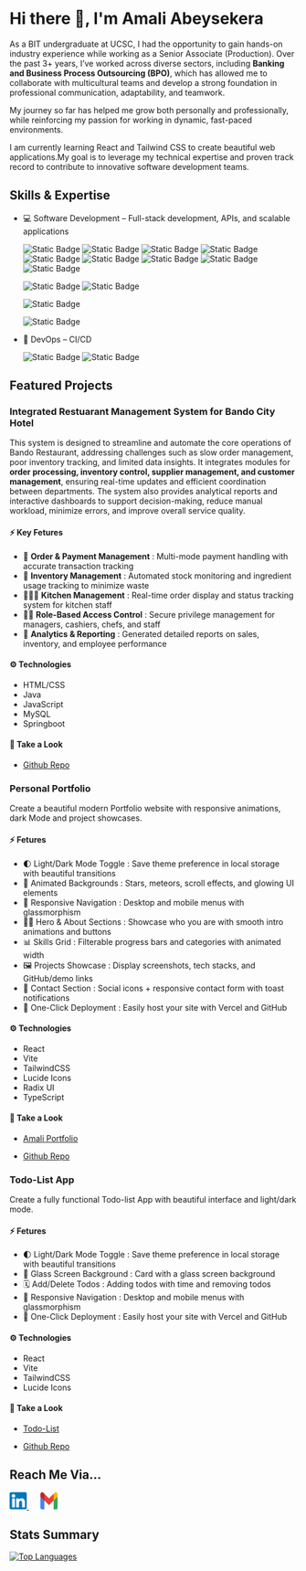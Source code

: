 # Hi there 👋, I'm Amali Abeysekera

As a BIT undergraduate at UCSC, I had the opportunity to gain hands-on industry experience while working as a Senior Associate (Production). 
Over the past 3+ years, I’ve worked across diverse sectors, including **Banking and Business Process Outsourcing (BPO)**, which has allowed me to collaborate with multicultural teams and develop a strong foundation in professional communication, adaptability, and teamwork.

My journey so far has helped me grow both personally and professionally, while reinforcing my passion for working in dynamic, fast-paced environments.

I am currently learning React and Tailwind CSS to create beautiful web applications.My goal is to leverage my technical expertise and proven track record to contribute to innovative software development teams.

## Skills & Expertise

- 💻 Software Development – Full-stack development, APIs, and scalable applications

  ![Static Badge](https://img.shields.io/badge/Code-Java-informational?logo=openjdk&color=000000)
  ![Static Badge](https://img.shields.io/badge/Code-Spring-informational?logo=spring&color=6DB33F)
  ![Static Badge](https://img.shields.io/badge/Code-Nodejs-informational?logo=nodedotjs&color=339933)
  ![Static Badge](https://img.shields.io/badge/Code-React-informational?logo=react&color=20232A)
  ![Static Badge](https://img.shields.io/badge/Code-JavaScript-informational?logo=javascript&color=F7DF1E)
  ![Static Badge](https://img.shields.io/badge/Code-HTML5-informational?logo=html5&color=E34F26)
  ![Static Badge](https://img.shields.io/badge/Code-Bootstrap-informational?logo=bootstrap&color=7952B3)
  ![Static Badge](https://img.shields.io/badge/Code-Tailwind_CSS-informational?logo=tailwind-css&color=38B2AC)
  ![Static Badge](https://img.shields.io/badge/Code-Vite-informational?logo=vite&color=B73BFE)
  
  ![Static Badge](https://img.shields.io/badge/Code-ChartJs-informational?logo=chartdotjs&color=FF6384)
  ![Static Badge](https://img.shields.io/badge/Code-Python-informational?logo=python&color=3776AB)

  ![Static Badge](https://img.shields.io/badge/SQL-MySQL-informational?logo=mysql&color=4479A1)

  ![Static Badge](https://img.shields.io/badge/Test-Junit5-informational?logo=junit5&color=25A162)

- 🚀 DevOps – CI/CD

  ![Static Badge](https://img.shields.io/badge/Tools-Git-informational?logo=git&color=F05032)
  ![Static Badge](https://img.shields.io/badge/Tools-Vercel-informational?logo=vercel&color=000000)

## Featured Projects

### Integrated Restuarant Management System for Bando City Hotel

This system is designed to streamline and automate the core operations of Bando Restaurant, addressing challenges such as slow order management, poor inventory tracking, and limited data insights. It integrates modules for **order processing, inventory control, supplier management, and customer management**, ensuring real-time updates and efficient coordination between departments. The system also provides analytical reports and interactive dashboards to support decision-making, reduce manual workload, minimize errors, and improve overall service quality.

#### ⚡️ Key Fetures

- 🍜 **Order & Payment Management** : Multi-mode payment handling with accurate transaction tracking
- 🏪 **Inventory Management** : Automated stock monitoring and ingredient usage tracking to minimize waste
- 🧑🏻‍🍳 **Kitchen Management** : Real-time order display and status tracking system for kitchen staff
- 🤵🏻 **Role-Based Access Control** : Secure privilege management for managers, cashiers, chefs, and staff
- 📝 **Analytics & Reporting** : Generated detailed reports on sales, inventory, and employee performance

#### ⚙️ Technologies

- HTML/CSS
- Java
- JavaScript
- MySQL
- Springboot

#### 🔗 Take a Look

- <a href="https://github.com/amali-b/Integrated-Restaurant-Management.git">Github Repo</a>

### Personal Portfolio

Create a beautiful modern Portfolio website with responsive animations, dark Mode and project showcases.

#### ⚡️ Fetures

- 🌓 Light/Dark Mode Toggle : Save theme preference in local storage with beautiful transitions
- 🌠 Animated Backgrounds : Stars, meteors, scroll effects, and glowing UI elements
- 📱 Responsive Navigation : Desktop and mobile menus with glassmorphism
- 👨‍💻 Hero & About Sections : Showcase who you are with smooth intro animations and buttons
- 📊 Skills Grid : Filterable progress bars and categories with animated width
- 🖼️ Projects Showcase : Display screenshots, tech stacks, and GitHub/demo links
- 📧 Contact Section : Social icons + responsive contact form with toast notifications
- 🚀 One-Click Deployment : Easily host your site with Vercel and GitHub

#### ⚙️ Technologies

- React
- Vite
- TailwindCSS
- Lucide Icons
- Radix UI
- TypeScript

#### 🔗 Take a Look

- <a href="https://modern-personal-portfolio-alpha.vercel.app">Amali Portfolio</a>

- <a href="https://github.com/amali-b/my-portfolio.git">Github Repo</a>

### Todo-List App

Create a fully functional Todo-list App with beautiful interface and light/dark mode.

#### ⚡️ Fetures

- 🌓 Light/Dark Mode Toggle : Save theme preference in local storage with beautiful transitions
- 🌠 Glass Screen Background : Card with a glass screen background
- 🗓️ Add/Delete Todos : Adding todos with time and removing todos
- 📱 Responsive Navigation : Desktop and mobile menus with glassmorphism
- 🚀 One-Click Deployment : Easily host your site with Vercel and GitHub

#### ⚙️ Technologies

- React
- Vite
- TailwindCSS
- Lucide Icons

#### 🔗 Take a Look

- <a href="https://todo-list-app-sage-iota.vercel.app/">Todo-List</a>

- <a href="https://github.com/amali-b/todo-list.git">Github Repo</a>

## Reach Me Via...

<a href="https://www.linkedin.com/in/amali-abeysekara/">
  <img src="https://github.com/amali-b/amali-b/blob/main/linkedin-logo.png" alt="LinkedIn" width="30" height="30">
</a>&nbsp;&nbsp;&nbsp;&nbsp;
<a href="mailto:amalibhuvisara@gmail.com">
  <img src="https://github.com/amali-b/amali-b/blob/main/gmail-logo.png" alt="Gmail" width="30" height="30">
</a>

## Stats Summary

<!-- [![My Github Stats](https://github-readme-stats.vercel.app/api?username=amali-b)](https://github.com/amali-b) -->

[![Top Languages](https://github-readme-stats.vercel.app/api/top-langs/?username=amali-b&layout=compact)](https://github.com/amali-b)



<!--
**amali-b/amali-b** is a ✨ _special_ ✨ repository because its `README.md` (this file) appears on your GitHub profile.

Here are some ideas to get you started:

- 🔭 I’m currently working on ...
- 🌱 I’m currently learning ...
- 👯 I’m looking to collaborate on ...
- 🤔 I’m looking for help with ...
- 💬 Ask me about ...
- 📫 How to reach me: ...
- 😄 Pronouns: ...
- ⚡ Fun fact: ...
-->
